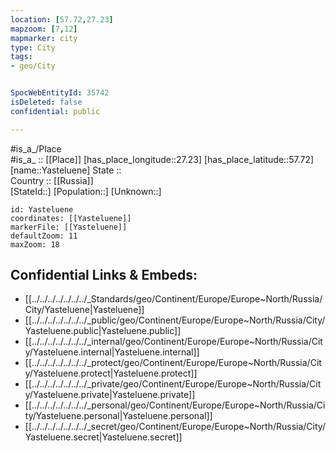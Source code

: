 ```yaml
---
location: [57.72,27.23] 
mapzoom: [7,12] 
mapmarker: city 
type: City
tags:
- geo/City


SpocWebEntityId: 35742
isDeleted: false
confidential: public

---
```

#is_a_/Place  
#is_a_ :: [[Place]] 
[has_place_longitude::27.23] 
[has_place_latitude::57.72] 
[name::Yasteluene] 
State ::  
Country :: [[Russia]]  
[StateId::] 
[Population::] 
[Unknown::] 


```leaflet
id: Yasteluene
coordinates: [[Yasteluene]] 
markerFile: [[Yasteluene]] 
defaultZoom: 11 
maxZoom: 18
```


## Confidential Links & Embeds: 
- [[../../../../../../../_Standards/geo/Continent/Europe/Europe~North/Russia/City/Yasteluene|Yasteluene]] 
- [[../../../../../../../_public/geo/Continent/Europe/Europe~North/Russia/City/Yasteluene.public|Yasteluene.public]] 
- [[../../../../../../../_internal/geo/Continent/Europe/Europe~North/Russia/City/Yasteluene.internal|Yasteluene.internal]] 
- [[../../../../../../../_protect/geo/Continent/Europe/Europe~North/Russia/City/Yasteluene.protect|Yasteluene.protect]] 
- [[../../../../../../../_private/geo/Continent/Europe/Europe~North/Russia/City/Yasteluene.private|Yasteluene.private]] 
- [[../../../../../../../_personal/geo/Continent/Europe/Europe~North/Russia/City/Yasteluene.personal|Yasteluene.personal]] 
- [[../../../../../../../_secret/geo/Continent/Europe/Europe~North/Russia/City/Yasteluene.secret|Yasteluene.secret]] 
